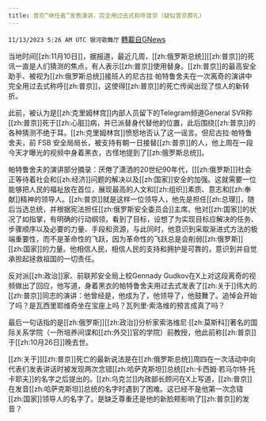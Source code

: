 ```yaml
---
title: 普京“继任者”发表演讲，完全用过去式称呼普京（疑似普京葬礼）
---
```

`11/13/2023 5:26 AM UTC 银河歌舞厅` [轉載自GNews](https://gnews.org/articles/1969522)

当地时间[[zh:11月10日]]，据报道，最近几周，[[zh:俄罗斯总统]][[zh:普京]]的死讯一直是人们猜测的焦点，有人表示[[zh:普京]]使用替身。[[zh:普京]]的最高安全助手、被视为[[zh:俄罗斯总统]]接班人的尼古拉·帕特鲁舍夫在一次离奇的演讲中完全用过去式称呼[[zh:普京]]，这使得[[zh:普京]]的死亡传闻出现了惊人的新转折。

此前，被认为是[[zh:克里姆林宫]]内部人员留下的Telegram频道General SVR称[[zh:普京]]死于[[zh:心脏]]病，并已派替身代替他的位置，此后围绕[[zh:普京]]的各种猜测不绝于耳。[[zh:克里姆林宫]]愤怒地否认了这一谣言。但尼古拉·帕特鲁舍夫，前 FSB 安全局局长，被支持有朝一日接替[[zh:普京]]的人，他上周在一段今天才曝光的视频中身着黑衣，古怪地提到了[[zh:俄罗斯总统]]。

帕特鲁舍夫的演讲部分摘录：厌倦了潇洒的20世纪90年代，[[[zh:俄罗斯]]]社会正等待着社会和[[zh:经济]]问题的解决以及[[zh:国家]]安全的加强。这就需要一位能够把人民的福祉放在首位，展现最高的人文和[[zh:组织]]素质、意志和[[zh:奉献]]精神的领导人。[[zh:普京]]就是这样一位领导人，他先是担任[[zh:总理]]，随后当选总统，并根据宪法担任[[zh:俄罗斯安全委员会]]主席。他对[[zh:国家]]的状况了如指掌，有明确的行动纲领，看到了目标，设想了为实现目标应解决的任务、步骤顺序以及必要的力量、手段和资源，与此同时，他意识到采取渐进式方法的极端重要性，而不是革命性的飞跃，因为革命性的飞跃总是会削弱[[zh:俄罗斯]][[zh:国家]]的力量。他相信人民，相信人民的支持和拥护是可靠的，意识到并自觉承担起拯救祖国的一切责任。

反对派[[zh:政治]]家、前联邦安全局上校Gennady Gudkov在X上对这段离奇的视频做出了回应，他写道，身着黑衣的帕特鲁舍夫用过去式发表了[[zh:关于]]伟大的[[zh:普京]]同志的演讲：他曾经是，他成为了，他领导了，他鼓舞了。追悼会开始了吗？是瓦西里耶维奇坐在宝座上吗？瓦列里·索洛维的预言成真了吗？

最后一句话指的是[[zh:俄罗斯]][[zh:政治]]分析家索洛维尼·[[zh:莫斯科]]著名的国际关系学院（一所培养间谍和[[zh:外交]]官的学院）前教授，他此前称[[zh:普京]]于[[zh:10月26日]]晚去世。

[[zh:关于]][[zh:普京]]死亡的最新说法是在[[zh:俄罗斯总统]]周四在一次活动中向代表们发表讲话时被发现两次念错[[zh:哈萨克斯坦]]总统[[zh:卡西姆·若马尔特·托卡耶夫]]的名字之后提出的。[[zh:乌克兰]]内政部长顾问在X上写道，[[zh:普京]]在发音[[zh:哈萨克斯坦]]总统的名字时遇到了困难。这已经不是他第一次念错[[zh:国家]]领导人的名字了。是缺乏尊重还是他的新脸颊影响了[[zh:普京]]的发音？
